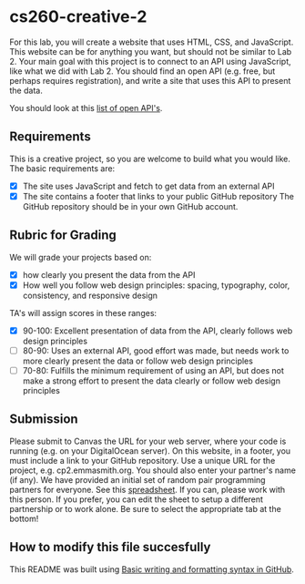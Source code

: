 # cs260-creative-2

For this lab, you will create a website that uses HTML, CSS, and JavaScript. This website can be for anything you want, but should not be similar to Lab 2.
Your main goal with this project is to connect to an API using JavaScript, like what we did with Lab 2. You should find an open API (e.g. free, but perhaps requires registration), and write a site that uses this API to present the data.

You should look at this [list of open API's](https://github.com/toddmotto/public-apis).

## Requirements
This is a creative project, so you are welcome to build what you would like. The basic requirements are:
- [x] The site uses JavaScript and fetch to get data from an external API
- [x] The site contains a footer that links to your public GitHub repository
The GitHub repository should be in your own GitHub account.

## Rubric for Grading
We will grade your projects based on:
- [x] how clearly you present the data from the API
- [x] How well you follow web design principles: spacing, typography, color, consistency, and responsive design

TA's will assign scores in these ranges:
- [x] 90-100: Excellent presentation of data from the API, clearly follows web design principles
- [ ] 80-90: Uses an external API, good effort was made, but needs work to more clearly present the data or follow web design principles
- [ ] 70-80: Fulfills the minimum requirement of using an API, but does not make a strong effort to present the data clearly or follow web design principles

## Submission
Please submit to Canvas the URL for your web server, where your code is running (e.g. on your DigitalOcean server). On this website, in a footer, you must include a link to your GitHub repository. Use a unique URL for the project, e.g. cp2.emmasmith.org.
You should also enter your partner's name (if any).
We have provided an initial set of random pair programming partners for everyone. See this [spreadsheet](https://docs.google.com/spreadsheets/d/1c5lOrCENOqa_Lfs2T_SSVozyBbTdY9bMgb6I4_trh1s/edit#gid=1017783893). If you can, please work with this person. If you prefer, you can edit the sheet to setup a different partnership or to work alone.
Be sure to select the appropriate tab at the bottom!

## How to modify this file succesfully
This README was built using [Basic writing and formatting syntax in GitHub](https://help.github.com/articles/basic-writing-and-formatting-syntax/#links).
